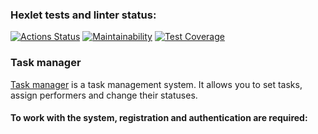 ### Hexlet tests and linter status:
[![Actions Status](https://github.com/alenavino/python-project-52/actions/workflows/hexlet-check.yml/badge.svg)](https://github.com/alenavino/python-project-52/actions)
[![Maintainability](https://api.codeclimate.com/v1/badges/303e542000f5c6b19a4f/maintainability)](https://codeclimate.com/github/alenavino/python-project-52/maintainability)
[![Test Coverage](https://api.codeclimate.com/v1/badges/303e542000f5c6b19a4f/test_coverage)](https://codeclimate.com/github/alenavino/python-project-52/test_coverage)
### Task manager
[Task manager](https://task-manager-evr6.onrender.com/) is a task management system. It allows you to set tasks, assign performers and change their statuses.
#### To work with the system, registration and authentication are required:

